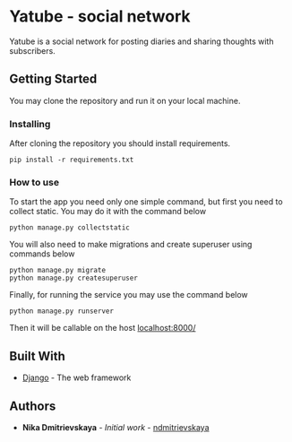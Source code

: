 # Yatube - social network 

Yatube is a social network for posting diaries and sharing thoughts with subscribers. 

## Getting Started

You may clone the repository and run it on your local machine.


### Installing

After cloning the repository you should install requirements.

```
pip install -r requirements.txt
```

### How to use
To start the app you need only one simple command, but first you need to collect static. 
You may do it with the command below

```
python manage.py collectstatic
```

You will also need to make migrations and create superuser using commands below

```
python manage.py migrate
python manage.py createsuperuser 
```

Finally, for running the service you may use the command below

```
python manage.py runserver
```

Then it will be callable on the host [localhost:8000/](localhost:8000/)

## Built With

* [Django](https://docs.djangoproject.com/en/3.1/) - The web framework

## Authors

* **Nika Dmitrievskaya** - *Initial work* - [ndmitrievskaya](https://github.com/ndmitrievskaya)
